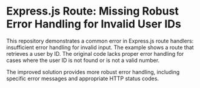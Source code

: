 # Express.js Route: Missing Robust Error Handling for Invalid User IDs

This repository demonstrates a common error in Express.js route handlers: insufficient error handling for invalid input.  The example shows a route that retrieves a user by ID.  The original code lacks proper error handling for cases where the user ID is not found or is not a valid number.

The improved solution provides more robust error handling, including specific error messages and appropriate HTTP status codes.